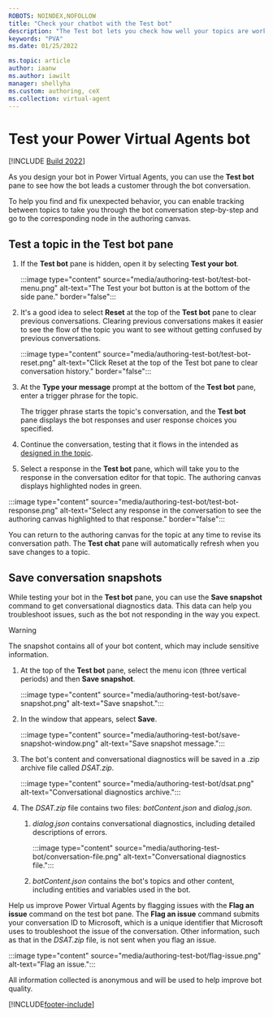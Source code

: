 ```yaml
---
ROBOTS: NOINDEX,NOFOLLOW
title: "Check your chatbot with the Test bot"
description: "The Test bot lets you check how well your topics are working, and lets you navigate topic nodes."
keywords: "PVA"
ms.date: 01/25/2022

ms.topic: article
author: iaanw
ms.author: iawilt
manager: shellyha
ms.custom: authoring, ceX
ms.collection: virtual-agent
---
```


# Test your Power Virtual Agents bot

[!INCLUDE [Build 2022](includes/build-22-disclaimer.md)]

As you design your bot in Power Virtual Agents, you can use the **Test bot** pane to see how the bot leads a customer through the bot conversation.

To help you find and fix unexpected behavior, you can enable tracking between topics to take you through the bot conversation step-by-step and go to the corresponding node in the authoring canvas.

## Test a topic in the Test bot pane

1. If the **Test bot** pane is hidden, open it by selecting **Test your bot**.

   :::image type="content" source="media/authoring-test-bot/test-bot-menu.png" alt-text="The Test your bot button is at the bottom of the side pane." border="false":::

1. It's a good idea to select **Reset** at the top of the **Test bot** pane to clear previous conversations. Clearing previous conversations makes it easier to see the flow of the topic you want to see without getting confused by previous conversations.

   :::image type="content" source="media/authoring-test-bot/test-bot-reset.png" alt-text="Click Reset at the top of the Test bot pane to clear conversation history." border="false":::

1. At the **Type your message** prompt at the bottom of the **Test bot** pane, enter a trigger phrase for the topic.

   The trigger phrase starts the topic's conversation, and the **Test bot** pane displays the bot responses and user response choices you specified.

1. Continue the conversation, testing that it flows in the intended as [designed in the topic](authoring-create-edit-topics.md).

1. Select a response in the **Test bot** pane, which will take you to the response in the conversation editor for that topic. The authoring canvas displays highlighted nodes in green.

  :::image type="content" source="media/authoring-test-bot/test-bot-response.png" alt-text="Select any response in the conversation to see the authoring canvas highlighted to that response." border="false":::

You can return to the authoring canvas for the topic  at any time to revise its conversation path. The **Test chat** pane will automatically refresh when you save changes to a topic.

## Save conversation snapshots

While testing your bot in the **Test bot** pane, you can use the **Save snapshot** command to get conversational diagnostics data. This data can help you troubleshoot issues, such as the bot not responding in the way you expect.

> [!WARNING]
> The snapshot contains all of your bot content, which may include sensitive information.

1. At the top of the **Test bot** pane, select the menu icon (three vertical periods) and then **Save snapshot**.

    :::image type="content" source="media/authoring-test-bot/save-snapshot.png" alt-text="Save snapshot.":::

1. In the window that appears, select **Save**.

    :::image type="content" source="media/authoring-test-bot/save-snapshot-window.png" alt-text="Save snapshot message.":::

1. The bot's content and conversational diagnostics will be saved in a .zip archive file called *DSAT.zip*.

    :::image type="content" source="media/authoring-test-bot/dsat.png" alt-text="Conversational diagnostics archive.":::

1. The *DSAT.zip* file contains two files: *botContent.json* and *dialog.json*.

    1. *dialog.json* contains conversational diagnostics, including detailed descriptions of errors.

        :::image type="content" source="media/authoring-test-bot/conversation-file.png" alt-text="Conversational diagnostics file.":::

    1. *botContent.json* contains the bot's topics and other content, including entities and variables used in the bot.

Help us improve Power Virtual Agents by flagging issues with the **Flag an issue** command on the test bot pane. The **Flag an issue** command submits your conversation ID to Microsoft, which is a unique identifier that Microsoft uses to troubleshoot the issue of the conversation. Other information, such as that in the *DSAT.zip* file, is not sent when you flag an issue.

:::image type="content" source="media/authoring-test-bot/flag-issue.png" alt-text="Flag an issue.":::

All information collected is anonymous and will be used to help improve bot quality.

[!INCLUDE[footer-include](includes/footer-banner.md)]
